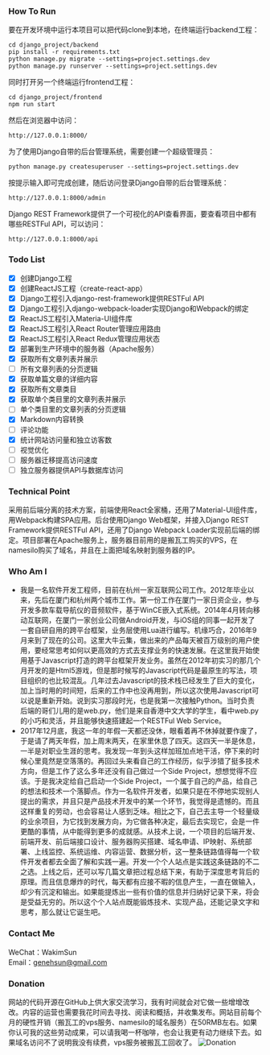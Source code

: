 ### How To Run

要在开发环境中运行本项目可以把代码clone到本地，在终端运行backend工程：

	cd django_project/backend
	pip install -r requirements.txt
	python manage.py migrate --settings=project.settings.dev
	python manage.py runserver --settings=project.settings.dev
	
同时打开另一个终端运行frontend工程：

	cd django_project/frontend
	npm run start
	
然后在浏览器中访问：
	
	http://127.0.0.1:8000/

为了使用Django自带的后台管理系统，需要创建一个超级管理员：

	python manage.py createsuperuser --settings=project.settings.dev

按提示输入即可完成创建，随后访问登录Django自带的后台管理系统：

	http://127.0.0.1:8000/admin

Django REST Framework提供了一个可视化的API查看界面，要查看项目中都有哪些RESTFul API，可以访问：

	http://127.0.0.1:8000/api

### Todo List

* [x] 创建Django工程
* [x] 创建ReactJS工程（create-react-app）
* [x] Django工程引入django-rest-framework提供RESTFul API
* [x] Django工程引入django-webpack-loader实现Django和Webpack的绑定
* [x] ReactJS工程引入Materia-UI组件库
* [x] ReactJS工程引入React Router管理应用路由
* [x] ReactJS工程引入React Redux管理应用状态
* [x] 部署到生产环境中的服务器（Apache服务）
* [x] 获取所有文章列表并展示
* [ ] 所有文章列表的分页逻辑
* [x] 获取单篇文章的详细内容
* [x] 获取所有文章类目
* [x] 获取单个类目里的文章列表并展示
* [ ] 单个类目里的文章列表的分页逻辑
* [x] Markdown内容转换
* [ ] 评论功能
* [x] 统计网站访问量和独立访客数
* [ ] 视觉优化
* [ ] 服务器迁移提高访问速度
* [ ] 独立服务器提供API与数据库访问

### Technical Point

采用前后端分离的技术方案，前端使用React全家桶，还用了Material-UI组件库，用Webpack构建SPA应用。后台使用Django Web框架，并接入Django REST Framework提供RESTFul API，还用了Django Webpack Loader实现前后端的绑定。项目部署在Apache服务上，服务器目前用的是搬瓦工购买的VPS，在namesilo购买了域名，并且在上面把域名映射到服务器的IP。

### Who Am I

- 我是一名软件开发工程师，目前在杭州一家互联网公司工作。2012年毕业以来，先后在厦门和杭州两个城市工作。第一份工作在厦门一家日资企业，参与开发多款车载导航仪的音频软件，基于WinCE嵌入式系统。2014年4月转向移动互联网，在厦门一家创业公司做Android开发，与iOS组的同事一起开发了一套自研自用的跨平台框架，业务层使用Lua进行编写。机缘巧合，2016年9月来到了现在的公司。这里大牛云集，做出来的产品每天被百万级别的用户使用，要经常思考如何以更高效的方式去支撑业务的快速发展。在这里我开始使用基于Javascript打造的跨平台框架开发业务。虽然在2012年初实习的那几个月开发的是Html5游戏，但是那时候写的Javascript代码是最原生的写法，项目组织的也比较混乱。几年过去Javascript的技术栈已经发生了巨大的变化，加上当时用的时间短，后来的工作中也没再用到，所以这次使用Javascript可以说是重新开始。说到实习那段时光，也是我第一次接触Python。当时负责后端的哥们儿用的是web.py，他们是来自香港中文大学的学生，看中web.py的小巧和灵活，并且能够快速搭建起一个RESTFul Web Service。
- 2017年12月底，我这一年的年假一天都还没休，眼看着再不休掉就要作废了，于是请了两天年假，加上周末两天，在家里休息了四天。这四天一半是休息，一半是对职业生涯的思考。我发现一年到头这样加班加点地干活，停下来的时候心里竟然是空落落的。再回过头来看自己的工作经历，似乎涉猎了挺多技术方向，但是工作了这么多年还没有自己做过一个Side Project，想想觉得不应该。于是我决定给自己启动一个Side Project，一个属于自己的产品，给自己的想法和技术一个落脚点。作为一名软件开发者，如果只是在不停地实现别人提出的需求，并且只是产品技术开发中的某一个环节，我觉得是遗憾的。而且这样重复的劳动，也会容易让人感到乏味。相比之下，自己去主导一个轻量级的业余项目，为它找到发展方向，为它做各种决定，最后去实现它，会是一件更酷的事情，从中能得到更多的成就感。从技术上说，一个项目的后端开发、前端开发、前后端接口设计、服务器购买搭建、域名申请、IP映射、系统部署、上线监控、系统运维、内容运营、数据分析，这一整条链路值得每一个软件开发者都去全面了解和实践一遍。开发一个个人站点是实践这条链路的不二之选。上线之后，还可以写几篇文章把过程总结下来，有助于深度思考背后的原理。而且信息爆炸的时代，每天都有应接不暇的信息产生，一直在做输入，却少有沉淀和输出。如果能提炼出一些有价值的信息并归纳好记录下来，将会是受益无穷的。所以这个个人站点既能锻炼技术、实现产品，还能记录文字和思考，那么就让它诞生吧。

### Contact Me

WeChat：WakimSun<br/>
Email：genehsun@gmail.com<br/>

### Donation

网站的代码开源在GitHub上供大家交流学习，我有时间就会对它做一些增增改改。内容的运营也需要我花时间去寻找、阅读和概括，并收集发布。网站目前每个月的硬性开销（搬瓦工的vps服务、namesilo的域名服务）在50RMB左右。如果你认可我的这些劳动成果，可以请我喝一杯咖啡，也会让我更有动力继续下去。如果域名访问不了说明我没有续费，vps服务被搬瓦工回收了。
![Donation](https://raw.githubusercontent.com/genehsun/django_project/master/picture/donation.JPG)




